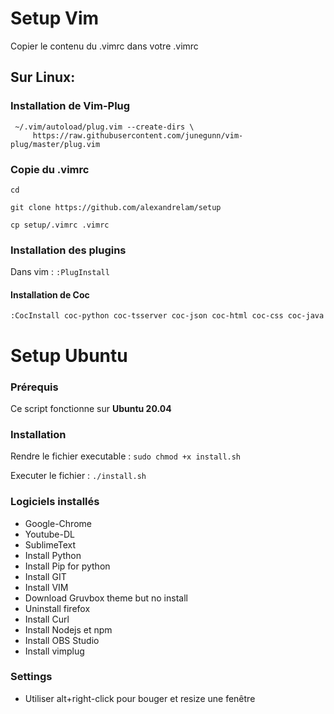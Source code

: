 # Setup Vim

Copier le contenu du .vimrc dans votre .vimrc

## Sur Linux:

### Installation de Vim-Plug

```
 ~/.vim/autoload/plug.vim --create-dirs \
     https://raw.githubusercontent.com/junegunn/vim-plug/master/plug.vim
```

### Copie du .vimrc

`cd`

`git clone https://github.com/alexandrelam/setup`

`cp setup/.vimrc .vimrc`

### Installation des plugins

Dans vim : `:PlugInstall`

#### Installation de Coc

`:CocInstall coc-python coc-tsserver coc-json coc-html coc-css coc-java`

# Setup Ubuntu

### Prérequis

Ce script fonctionne sur **Ubuntu 20.04**

### Installation

Rendre le fichier executable : `sudo chmod +x install.sh`

Executer le fichier : `./install.sh`

### Logiciels installés

* Google-Chrome
* Youtube-DL
* SublimeText
* Install Python
* Install Pip for python
* Install GIT
* Install VIM
* Download Gruvbox theme but no install
* Uninstall firefox
* Install Curl
* Install Nodejs et npm
* Install OBS Studio
* Install vimplug


### Settings
* Utiliser alt+right-click pour bouger et resize une fenêtre
